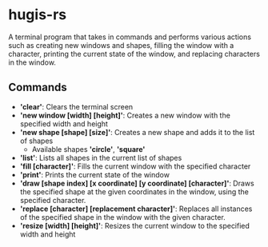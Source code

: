 # hugis-rs
A terminal program that takes in commands and performs various actions such as creating new windows and shapes, filling the window with a character, printing the current state of the window, and replacing characters in the window.

## Commands
- **'clear'**: Clears the terminal screen
- **'new window [width] [height]'**: Creates a new window with the specified width and height
- **'new shape [shape] [size]'**: Creates a new shape and adds it to the list of shapes
  - Available shapes **'circle'**, **'square'**
- **'list'**: Lists all shapes in the current list of shapes
- **'fill [character]'**: Fills the current window with the specified character
- **'print'**: Prints the current state of the window
- **'draw [shape index] [x coordinate] [y coordinate] [character]'**: Draws the specified shape at the given coordinates in the window, using the specified character.
- **'replace [character] [replacement character]'**: Replaces all instances of the specified shape in the window with the given character.
- **'resize [width] [height]'**: Resizes the current window to the specified width and height
